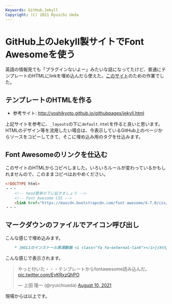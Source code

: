 ```yaml
---
Keywords: GitHub,Jekyll
Copyright: (C) 2021 Ryuichi Ueda
---
```


# GitHub上のJekyll製サイトでFont Awesomeを使う

英語の情報見ても「プラグインないよー」みたいな話になってたけど、普通にテンプレートのHTMLにlinkを埋め込んだら使えた。[このサイト](https://shellgei.github.io/info/)のための作業でした。

## テンプレートのHTMLを作る

* 参考サイト: http://yoshikyoto.github.io/githubpages/jekyll.html

上記サイトを参考に、`_layouts`の下に`default.html`を作ると良いと思います。HTMLのデザイン等を流用したい場合は、今表示しているGitHub上のページからソースをコピーしてきて、そこに埋め込み用のタグを仕込みます。

## Font Awesomeのリンクを仕込む

このサイトのHTMLからコピペしました。いろいろルールが変わっているかもしれませんので、このままコピペはおやめください。

```html
<!DOCTYPE html>
・・・
    <!-- head要素の下に起きましょう -->
    <!-- Font Awesome CSS -->
    <link href="https://maxcdn.bootstrapcdn.com/font-awesome/4.7.0/css/font-awesome.min.css" rel="stylesheet" integrity="sha384-wvfXpqpZZVQGK6TAh5PVlGOfQNHSoD2xbE+QkPxCAFlNEevoEH3Sl0sibVcOQVnN" crossorigin="anonymous">
・・・
```

## マークダウンのファイルでアイコン呼び出し

こんな感じで埋め込みます。

```md
    * [WSL1のインストール実演動画 <i class="fa fa-external-link"></i>](https://youtu.be/JAszcQ8IEwg)
```

こんな感じで表示されます。

<blockquote class="twitter-tweet" data-partner="tweetdeck"><p lang="ja" dir="ltr">やっと付いた・・・テンプレートからfontawesome読み込んだ。 <a href="https://t.co/EyKRxzQhPO">pic.twitter.com/EyKRxzQhPO</a></p>&mdash; 上田 隆一 (@ryuichiueda) <a href="https://twitter.com/ryuichiueda/status/1424901325255438336?ref_src=twsrc%5Etfw">August 10, 2021</a></blockquote>
<script async src="https://platform.twitter.com/widgets.js" charset="utf-8"></script>


現場からは以上です。
